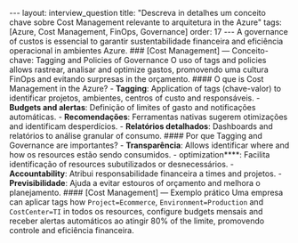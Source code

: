 --- layout: interview_question title: "Descreva in detalhes um conceito chave sobre Cost Management relevante to arquitetura in the Azure" tags: [Azure, Cost Management, FinOps, Governance] order: 17 --- A governance of custos is essencial to garantir sustentabilidade financeira and eficiência operacional in ambientes Azure. ### [Cost Management] — Conceito-chave: Tagging and Policies of Governance O uso of tags and policies allows rastrear, analisar and optimize gastos, promovendo uma cultura FinOps and evitando surpresas in the orçamento. #### O que is Cost Management in the Azure? - **Tagging**: Application of tags (chave-valor) to identificar projetos, ambientes, centros of custo and responsáveis. - **Budgets and alertas**: Definição of limites of gasto and notificações automáticas. - **Recomendações**: Ferramentas nativas sugerem otimizações and identificam desperdícios. - **Relatórios detalhados**: Dashboards and relatórios to análise granular of consumo. #### Por que Tagging and Governance are importantes? - **Transparência**: Allows identificar where and how os resources estão sendo consumidos. - optimization****: Facilita identificação of resources subutilizados or desnecessários. - **Accountability**: Atribui responsabilidade financeira a times and projetos. - **Previsibilidade**: Ajuda a evitar estouros of orçamento and melhora o planejamento. #### [Cost Management] — Exemplo prático Uma empresa can aplicar tags how `Project=Ecommerce`, `Environment=Production` and `CostCenter=TI` in todos os resources, configure budgets mensais and receber alertas automáticos ao atingir 80% of the limite, promovendo controle and eficiência financeira.